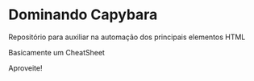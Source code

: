 # Dominando Capybara

Repositório para auxiliar na automação dos principais elementos HTML

Basicamente um CheatSheet

Aproveite!


